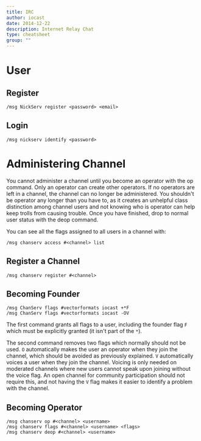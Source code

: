 ```yaml
---
title: IRC
author: iocast
date: 2014-12-22
description: Internet Relay Chat
type: cheatsheet
group: ""
---
```



# User

## Register

```markup
/msg NickServ register <password> <email>
```

## Login

```markup
/msg nickserv identify <password>
```

# Administering Channel

You cannot administer a channel until you become an operator with the op command. Only an operator can create other operators. If no operators are left in a channel, the channel can no longer be administered. You shouldn't be operator any longer than you have to, as it creates an unhelpful class distinction among channel users and not knowing who is operator can help keep trolls from causing trouble. Once you have finished, drop to normal user status with the deop command.

You can see all the flags assigned to all users in a channel with:

```markup
/msg chanserv access #<channel> list
```

## Register a Channel

```markup
/msg chanserv register #<channel>
```

## Becoming Founder

```markup
/msg ChanServ flags #vectorformats iocast +*F
/msg ChanServ flags #vectorformats iocast -OV
```

The first command grants all flags to a user, including the founder flag `F` which must be explicitly granted (it isn't part of the `*`).

The second command removes two flags which normally should not be used. `O` automatically makes the user an operator when they join the channel, which should be avoided as previously explained. `V` automatically voices a user when they join the channel. Voicing is only needed on moderated channels where new users cannot speak upon joining without the voice flag. An open channel for community participation should not require this, and not having the `V` flag makes it easier to identify a problem with the channel.

## Becoming Operator

```markup
/msg chanserv op #<channel> <username>
/msg chanserv flags #<channel> <username> <flags>
/msg chanserv deop #<channel> <username>
```
